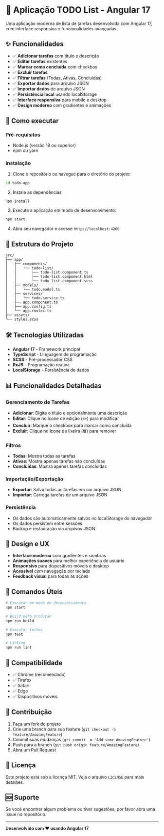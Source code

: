 # 📝 Aplicação TODO List - Angular 17

Uma aplicação moderna de lista de tarefas desenvolvida com Angular 17, com interface responsiva e funcionalidades avançadas.

## ✨ Funcionalidades

- ✅ **Adicionar tarefas** com título e descrição
- ✅ **Editar tarefas** existentes
- ✅ **Marcar como concluída** com checkbox
- ✅ **Excluir tarefas**
- ✅ **Filtrar tarefas** (Todas, Ativas, Concluídas)
- ✅ **Exportar dados** para arquivo JSON
- ✅ **Importar dados** de arquivo JSON
- ✅ **Persistência local** usando localStorage
- ✅ **Interface responsiva** para mobile e desktop
- ✅ **Design moderno** com gradientes e animações

## 🚀 Como executar

### Pré-requisitos
- Node.js (versão 18 ou superior)
- npm ou yarn

### Instalação

1. Clone o repositório ou navegue para o diretório do projeto:
```bash
cd todo-app
```

2. Instale as dependências:
```bash
npm install
```

3. Execute a aplicação em modo de desenvolvimento:
```bash
npm start
```

4. Abra seu navegador e acesse `http://localhost:4200`

## 📁 Estrutura do Projeto

```
src/
├── app/
│   ├── components/
│   │   └── todo-list/
│   │       ├── todo-list.component.ts
│   │       ├── todo-list.component.html
│   │       └── todo-list.component.scss
│   ├── models/
│   │   └── todo.model.ts
│   ├── services/
│   │   └── todo.service.ts
│   ├── app.component.ts
│   ├── app.config.ts
│   └── app.routes.ts
├── assets/
└── styles.scss
```

## 🛠️ Tecnologias Utilizadas

- **Angular 17** - Framework principal
- **TypeScript** - Linguagem de programação
- **SCSS** - Pré-processador CSS
- **RxJS** - Programação reativa
- **LocalStorage** - Persistência de dados

## 📊 Funcionalidades Detalhadas

### Gerenciamento de Tarefas
- **Adicionar**: Digite o título e opcionalmente uma descrição
- **Editar**: Clique no ícone de edição (✏️) para modificar
- **Concluir**: Marque o checkbox para marcar como concluída
- **Excluir**: Clique no ícone de lixeira (🗑️) para remover

### Filtros
- **Todas**: Mostra todas as tarefas
- **Ativas**: Mostra apenas tarefas não concluídas
- **Concluídas**: Mostra apenas tarefas concluídas

### Importação/Exportação
- **Exportar**: Salva todas as tarefas em um arquivo JSON
- **Importar**: Carrega tarefas de um arquivo JSON

### Persistência
- Os dados são automaticamente salvos no localStorage do navegador
- Os dados persistem entre sessões
- Backup e restauração via arquivos JSON

## 🎨 Design e UX

- **Interface moderna** com gradientes e sombras
- **Animações suaves** para melhor experiência do usuário
- **Responsivo** para dispositivos móveis e desktop
- **Acessível** com navegação por teclado
- **Feedback visual** para todas as ações

## 🔧 Comandos Úteis

```bash
# Executar em modo de desenvolvimento
npm start

# Build para produção
npm run build

# Executar testes
npm test

# Linting
npm run lint
```

## 📱 Compatibilidade

- ✅ Chrome (recomendado)
- ✅ Firefox
- ✅ Safari
- ✅ Edge
- ✅ Dispositivos móveis

## 🤝 Contribuição

1. Faça um fork do projeto
2. Crie uma branch para sua feature (`git checkout -b feature/AmazingFeature`)
3. Commit suas mudanças (`git commit -m 'Add some AmazingFeature'`)
4. Push para a branch (`git push origin feature/AmazingFeature`)
5. Abra um Pull Request

## 📄 Licença

Este projeto está sob a licença MIT. Veja o arquivo `LICENSE` para mais detalhes.

## 🆘 Suporte

Se você encontrar algum problema ou tiver sugestões, por favor abra uma issue no repositório.

---

**Desenvolvido com ❤️ usando Angular 17**

